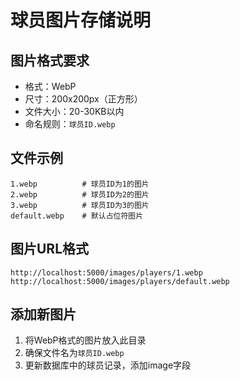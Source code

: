 # 球员图片存储说明

## 图片格式要求
- 格式：WebP
- 尺寸：200x200px（正方形）
- 文件大小：20-30KB以内
- 命名规则：`球员ID.webp`

## 文件示例
```
1.webp          # 球员ID为1的图片
2.webp          # 球员ID为2的图片
3.webp          # 球员ID为3的图片
default.webp    # 默认占位符图片
```

## 图片URL格式
```
http://localhost:5000/images/players/1.webp
http://localhost:5000/images/players/default.webp
```

## 添加新图片
1. 将WebP格式的图片放入此目录
2. 确保文件名为`球员ID.webp`
3. 更新数据库中的球员记录，添加image字段 